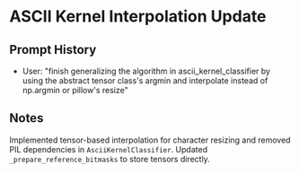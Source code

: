# ASCII Kernel Interpolation Update

## Prompt History
- User: "finish generalizing the algorithm in ascii_kernel_classifier by using the abstract tensor class's argmin and interpolate instead of np.argmin or pillow's resize"

## Notes
Implemented tensor-based interpolation for character resizing and removed PIL dependencies in `AsciiKernelClassifier`. Updated `_prepare_reference_bitmasks` to store tensors directly.
